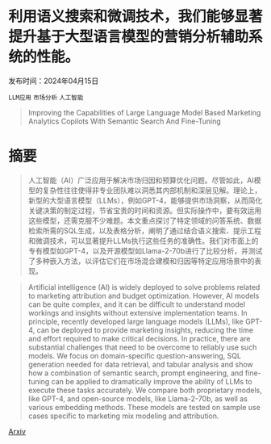 # 利用语义搜索和微调技术，我们能够显著提升基于大型语言模型的营销分析辅助系统的性能。

发布时间：2024年04月15日

`LLM应用` `市场分析` `人工智能`

> Improving the Capabilities of Large Language Model Based Marketing Analytics Copilots With Semantic Search And Fine-Tuning

# 摘要

> 人工智能（AI）广泛应用于解决市场归因和预算优化问题。尽管如此，AI模型的复杂性往往使得非专业团队难以洞悉其内部机制和深层见解。理论上，新型的大型语言模型（LLMs），例如GPT-4，能够提供市场洞察，从而简化关键决策的制定过程，节省宝贵的时间和资源。但实际操作中，要有效运用这些模型，还需克服不少难题。本文重点探讨了特定领域的问答系统、数据检索所需的SQL生成，以及表格分析，阐明了通过结合语义搜索、提示工程和微调技术，可以显著提升LLMs执行这些任务的准确性。我们对市面上的专有模型如GPT-4，以及开源模型如Llama-2-70b进行了比较分析，并测试了多种嵌入方法，以评估它们在市场混合建模和归因等特定应用场景中的表现。

> Artificial intelligence (AI) is widely deployed to solve problems related to marketing attribution and budget optimization. However, AI models can be quite complex, and it can be difficult to understand model workings and insights without extensive implementation teams. In principle, recently developed large language models (LLMs), like GPT-4, can be deployed to provide marketing insights, reducing the time and effort required to make critical decisions. In practice, there are substantial challenges that need to be overcome to reliably use such models. We focus on domain-specific question-answering, SQL generation needed for data retrieval, and tabular analysis and show how a combination of semantic search, prompt engineering, and fine-tuning can be applied to dramatically improve the ability of LLMs to execute these tasks accurately. We compare both proprietary models, like GPT-4, and open-source models, like Llama-2-70b, as well as various embedding methods. These models are tested on sample use cases specific to marketing mix modeling and attribution.

[Arxiv](https://arxiv.org/abs/2404.13077)